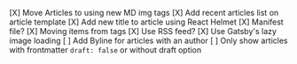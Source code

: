 [X] Move Articles to using new MD img tags
[X] Add recent articles list on article template
[X] Add new title to article using React Helmet
[X] Manifest file?
[X] Moving items from <head> tags
[X] Use RSS feed?
[X] Use Gatsby's lazy image loading
[ ] Add Byline for articles with an author
[ ] Only show articles with frontmatter `draft: false` or without draft option
